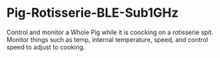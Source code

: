 # Pig-Rotisserie-BLE-Sub1GHz
Control and monitor a Whole Pig while it is coocking on a rotisserie spit. Monitor things such as temp, internal temperature, speed, and control speed to adjust to cooking.
